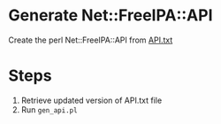 # Generate Net::FreeIPA::API

Create the perl Net::FreeIPA::API from [API.txt][freeipa_api_list]

[freeipa_api_list]: https://git.fedorahosted.org/cgit/freeipa.git/tree/API.txt

# Steps

1. Retrieve updated version of API.txt file
2. Run `gen_api.pl`
